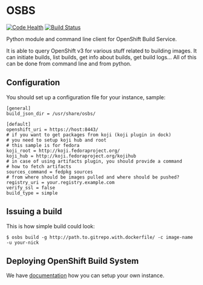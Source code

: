 # OSBS

[![Code Health](https://landscape.io/github/projectatomic/osbs-client/master/landscape.svg?style=flat)](https://landscape.io/github/projectatomic/osbs-client/master)
[![Build Status](https://travis-ci.org/projectatomic/osbs-client.svg?branch=master)](https://travis-ci.org/projectatomic/osbs-client)

Python module and command line client for OpenShift Build Service.

It is able to query OpenShift v3 for various stuff related to building images. It can initiate builds, list builds, get info about builds, get build logs... All of this can be done from command line and from python.

## Configuration

You should set up a configuration file for your instance, sample:

```
[general]
build_json_dir = /usr/share/osbs/

[default]
openshift_uri = https://host:8443/
# if you want to get packages from koji (koji plugin in dock)
# you need to setup koji hub and root
# this sample is for fedora
koji_root = http://koji.fedoraproject.org/
koji_hub = http://koji.fedoraproject.org/kojihub
# in case of using artifacts plugin, you should provide a command
# how to fetch artifacts
sources_command = fedpkg sources
# from where should be images pulled and where should be pushed?
registry_uri = your.registry.example.com
verify_ssl = false
build_type = simple
```

## Issuing a build

This is how simple build could look:
```
$ osbs build -g http://path.to.gitrepo.with.dockerfile/ -c image-name -u your-nick
```

## Deploying OpenShift Build System

We have [documentation](https://github.com/DBuildService/osbs-client/blob/master/docs/osbs_instance_setup.md) how you can setup your own instance.
